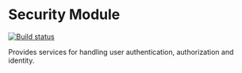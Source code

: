 # Security Module

[![Build status](https://ci.appveyor.com/api/projects/status/k9tvdui6eokgtu7u?svg=true)](https://ci.appveyor.com/project/AliumFX/module-security)

Provides services for handling user authentication, authorization and identity.
